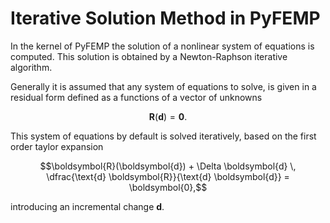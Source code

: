 # Iterative Solution Method in PyFEMP
In the kernel of PyFEMP the solution of a nonlinear system of equations is computed. This solution is obtained by a Newton-Raphson iterative algorithm.

Generally it is assumed that any system of equations to solve, is given in a residual form defined as a functions of a vector of unknowns

```math
\boldsymbol{R}(\boldsymbol{d}) = \boldsymbol{0}.
```

This system of equations by default is solved iteratively, based on the first order taylor expansion 

```math
\boldsymbol{R}(\boldsymbol{d}) + \Delta \boldsymbol{d} \, \dfrac{\text{d} \boldsymbol{R}}{\text{d} \boldsymbol{d}} = \boldsymbol{0},
```
introducing an incremental change $`\boldsymbol{d}`$.